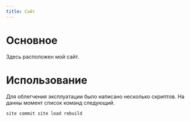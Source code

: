 ```yaml
---
title: Сайт
---
```

# Основное

Здесь расположен мой сайт.

# Использование

Для облегчения эксплуатации было написано несколько скриптов. На данны момент список команд следующий.

``
site commit
site load
rebuild
``
